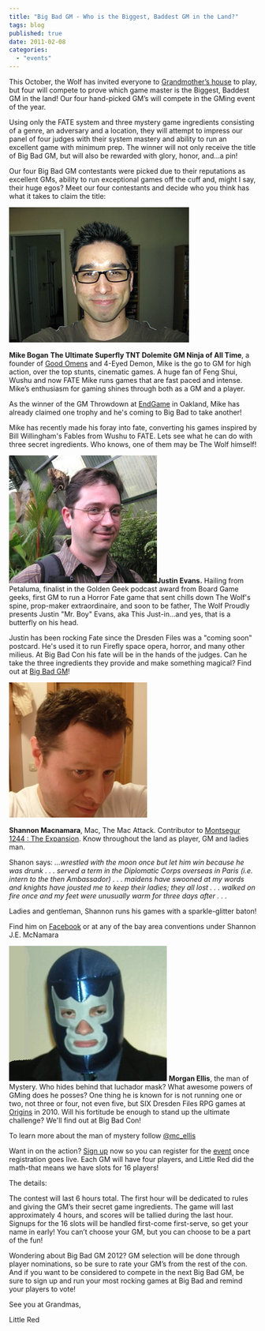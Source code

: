 ```yaml
---
title: "Big Bad GM - Who is the Biggest, Baddest GM in the Land?"
tags: blog
published: true
date: 2011-02-08
categories: 
  - "events"
---
```


This October, the Wolf has invited everyone to [Grandmother’s house](http://www.hilton.com/en/hi/groups/personalized/O/OAKHIHH-BBC-20111007/index.jhtml?WT.mc_id=POG) to play, but four will compete to prove which game master is the Biggest, Baddest GM in the land! Our four hand-picked GM’s will compete in the GMing event of the year.

Using only the FATE system and three mystery game ingredients consisting of a genre, an adversary and a location, they will attempt to impress our panel of four judges with their system mastery and ability to run an excellent game with minimum prep. The winner will not only receive the title of Big Bad GM, but will also be rewarded with glory, honor, and…a pin!

Our four Big Bad GM contestants were picked due to their reputations as excellent GMs, ability to run exceptional games off the cuff and, might I say, their huge egos? Meet our four contestants and decide who you think has what it takes to claim the title:

[![](/images/mike.jpg "mike")](http://www.bigbadcon.com/wp-content/uploads/2011/02/mike.jpg)

**Mike Bogan** **The Ultimate Superfly TNT Dolemite GM Ninja of All Time**, a founder of [Good Omens](http://www.goodomensgames.com/) and 4-Eyed Demon, Mike is the go to GM for high action, over the top stunts, cinematic games. A huge fan of Feng Shui, Wushu and now FATE Mike runs games that are fast paced and intense. Mike’s enthusiasm for gaming shines through both as a GM and a player.

As the winner of the GM Throwdown at [EndGame](http://www.endgameoakland.com/) in Oakland, Mike has already claimed one trophy and he's coming to Big Bad to take another!

Mike has recently made his foray into fate, converting his games inspired by Bill Willingham's Fables from Wushu to FATE. Lets see what he can do with three secret ingredients. Who knows, one of them may be The Wolf himself!  

[![](/images/74535_1543478158379_1577732348_1265134_6053057_n-300x259.jpg "Mr. Boy")](http://www.bigbadcon.com/wp-content/uploads/2011/09/74535_1543478158379_1577732348_1265134_6053057_n.jpg)**Justin Evans.** Hailing from Petaluma, finalist in the Golden Geek podcast award from Board Game geeks, first GM to run a Horror Fate game that sent chills down The Wolf's spine, prop-maker extraordinaire, and soon to be father, The Wolf Proudly presents Justin "Mr. Boy" Evans, aka This Just-in...and yes, that is a butterfly on his head.

Justin has been rocking Fate since the Dresden Files was a "coming soon" postcard. He's used it to run Firefly space opera, horror, and many other milieus. At Big Bad Con his fate will be in the hands of the judges. Can he take the three ingredients they provide and make something magical? Find out at [Big Bad GM](http://www.bigbadcon.com/?page_id=6&event_id=72)!

  
  
  
  

[![](/images/shanon.jpg "shanon")](../wp-content/uploads/2011/02/shanon.jpg)

**Shannon Macnamara**, Mac, The Mac Attack. Contributor to [Montsegur 1244 : The Expansion](http://thoughtfulgames.com/montsegur1244/expansion.html). Know throughout the land as player, GM and ladies man.

Shanon says: _...wrestled with the moon once but let him win because he was drunk . . . served a term in the Diplomatic Corps overseas in Paris (i.e. intern to the then Ambassador) . . . maidens have swooned at my words and knights have jousted me to keep their ladies; they all lost . . . walked on fire once and my feet were unusually warm for three days after . . ._

Ladies and gentleman, Shannon runs his games with a sparkle-glitter baton!

Find him on [Facebook](http://www.facebook.com/#%21/profile.php?id=100000949125771) or at any of the bay area conventions under Shannon J.E. McNamara

  

[![](/images/morgan.jpg)](../wp-content/uploads/2011/02/morgan.jpg) **Morgan Ellis**, the man of Mystery. Who hides behind that luchador mask? What awesome powers of GMing does he posses? One thing he is known for is not running one or two, not three or four, not even five, but SIX Dresden Files RPG games at [Origins](http://www.dresdenfilesrpg.com/2010/03/03/evil-hat-gaming-at-origins/) in 2010. Will his fortitude be enough to stand up the ultimate challenge? We'll find out at Big Bad Con!

To learn more about the man of mystery follow [@mc\_ellis](http://twitter.com/#!/mc_ellis)

Want in on the action? [Sign up](http://www.bigbadcon.com/?page_id=17) now so you can register for the [event](http://www.bigbadcon.com/?page_id=6&game-title=ap5a9v) once registration goes live. Each GM will have four players, and Little Red did the math-that means we have slots for 16 players!

The details:

The contest will last 6 hours total. The first hour will be dedicated to rules and giving the GM’s their secret game ingredients. The game will last approximately 4 hours, and scores will be tallied during the last hour. Signups for the 16 slots will be handled first-come first-serve, so get your name in early! You can’t choose your GM, but you can choose to be a part of the fun!

Wondering about Big Bad GM 2012? GM selection will be done through player nominations, so be sure to rate your GM’s from the rest of the con. And if you want to be considered to compete in the next Big Bad GM, be sure to sign up and run your most rocking games at Big Bad and remind your players to vote!

See you at Grandmas,

Little Red
